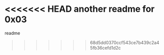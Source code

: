 <<<<<<< HEAD
another readme for 0x03
=======
readme
>>>>>>> 68d5dd0370ccf543ce7b439c2a45fb36cefd1d2c
